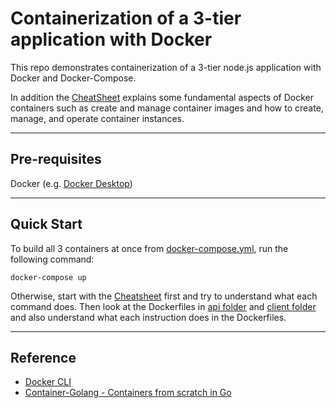 # Containerization of a 3-tier application with Docker

This repo demonstrates containerization of a 3-tier node.js application with Docker and Docker-Compose.

In addition the [CheatSheet](docker-cheatsheet.md) explains some fundamental aspects of Docker containers such as create and manage container images and how to create, manage, and operate container instances.

---

## Pre-requisites

Docker (e.g. [Docker Desktop](https://www.docker.com/products/docker-desktop/))

---

## Quick Start

To build all 3 containers at once from [docker-compose.yml](./docker-compose.yml), run the following command:

```
docker-compose up
```

Otherwise, start with the [Cheatsheet](docker-cheatsheet.md) first and try to understand what each command does. Then look at the Dockerfiles in [api folder](./api/) and [client folder](./client/) and also understand what each instruction does in the Dockerfiles.

---
## Reference

- [Docker CLI](https://docs.docker.com/engine/reference/commandline/cli/)
- [Container-Golang - Containers from scratch in Go](https://github.com/Memal7/container-golang)
